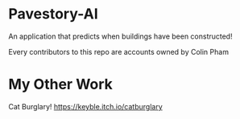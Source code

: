 # Pavestory-AI
An application that predicts when buildings have been constructed!

Every contributors to this repo are accounts owned by Colin Pham


# My Other Work
Cat Burglary!
https://keyble.itch.io/catburglary